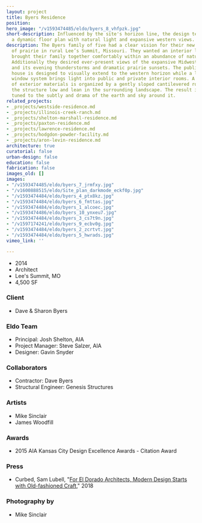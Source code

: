 ```yaml
---
layout: project
title: Byers Residence
position: 
hero_image: "/v1593474485/eldo/byers_8_vhfpzk.jpg"
short-description: Influenced by the site's horizon line, the design team created
  a dynamic floor plan with natural light and expansive western views.
description: The Byers family of five had a clear vision for their new home on a stretch
  of prairie in rural Lee’s Summit, Missouri. They wanted an interior layout that
  brought their family together comfortably within an abundance of natural light.
  Additionally they desired ever-present views of the expansive Midwestern landscape
  and its evening thunderstorms and dramatic prairie sunsets. The public wing of the
  house is designed to visually extend to the western horizon while a linear clerestory
  window system brings light into public and private interior rooms. A simple composition
  of exterior materials is organized by a gently sloped cantilevered roofline, rendering
  the structure low and lean in the surrounding landscape. The result is a house finely
  tuned to the subtly and drama of the earth and sky around it.
related_projects:
- _projects/westside-residence.md
- _projects/illinois-creek-ranch.md
- _projects/shelton-marshall-residence.md
- _projects/paxton-residence.md
- _projects/lawrence-residence.md
- _projects/hodgdon-powder-facility.md
- _projects/aron-levin-residence.md
architecture: true
curatorial: false
urban-design: false
education: false
fabrication: false
images_old: []
images:
- "/v1593474485/eldo/byers_7_jrmfxy.jpg"
- "/v1600888515/eldo/Site_plan_darkmode_eckf0p.jpg"
- "/v1593474484/eldo/byers_4_ptx8kz.jpg"
- "/v1593474484/eldo/byers_6_fmttas.jpg"
- "/v1593474484/eldo/byers_1_alcoec.jpg"
- "/v1593474486/eldo/byers_10_ynxeu7.jpg"
- "/v1593474484/eldo/byers_3_cs7t9n.jpg"
- "/v1597174241/eldo/byers_9_ecbv0g.jpg"
- "/v1593474484/eldo/byers_2_zcrtvt.jpg"
- "/v1593474484/eldo/byers_5_hwrads.jpg"
vimeo_link: ''

---
```

* 2014
* Architect
* Lee's Summit, MO
* 4,500 SF

### Client

* Dave & Sharon Byers

### Eldo Team

* Principal: Josh Shelton, AIA
* Project Manager: Steve Salzer, AIA
* Designer: Gavin Snyder

### Collaborators

* Contractor: Dave Byers
* Structural Engineer: Genesis Structures

### Artists

* Mike Sinclair
* James Woodfill

### Awards

* 2015 AIA Kansas City Design Excellence Awards - Citation Award

### Press

* Curbed, Sam Lubell, "[For El Dorado Architects, Modern Design Starts with Old-fashioned Craft](https://www.curbed.com/2018/2/2/16905344/el-dorado-architects-groundbreakers-kansas-city )," 2018

### Photography by

* Mike Sinclair
